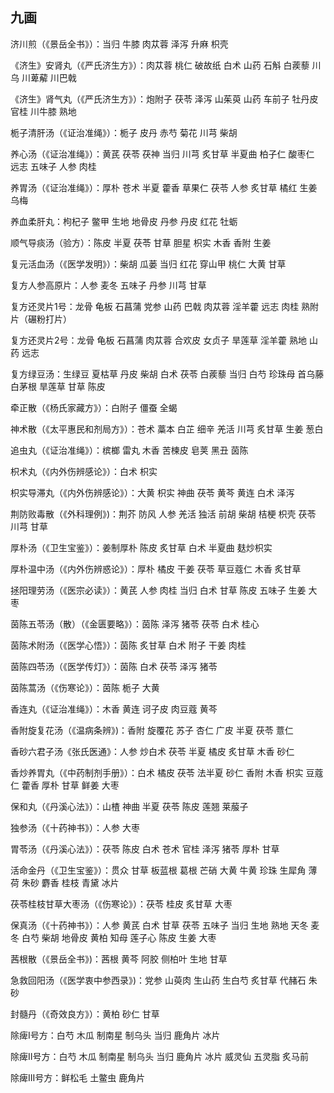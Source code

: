 ## 九画

济川煎（《景岳全书》）：当归 牛膝 肉苁蓉 泽泻 升麻 枳壳

《济生》安肾丸（《严氏济生方》）：肉苁蓉 桃仁 破故纸 白术 山药 石斛 白蒺藜 川乌 川萆薢 川巴戟

《济生》肾气丸（《严氏济生方》）：炮附子 茯苓 泽泻 山茱萸 山药 车前子 牡丹皮 官桂 川牛膝 熟地

栀子清肝汤（《证治准绳》）：栀子 皮丹 赤芍 菊花 川芎 柴胡

养心汤（《证治准绳》）：黄芪 茯苓 茯神 当归 川芎 炙甘草 半夏曲 柏子仁  酸枣仁 远志 五味子 人参 肉桂

养胃汤（《证治准绳》）：厚朴 苍术 半夏 藿香 草果仁 茯苓 人参 炙甘草 橘红 生姜 乌梅

养血柔肝丸：枸杞子 鳖甲 生地 地骨皮 丹参 丹皮 红花 牡蛎

顺气导痰汤（验方）：陈皮 半夏 茯苓 甘草 胆星 枳实 木香 香附 生姜

复元活血汤（《医学发明》）：柴胡 瓜蒌 当归 红花 穿山甲 桃仁 大黄 甘草

复方人参高原片：人参 麦冬 五味子 丹参 川芎 甘草

复方还灵片1号：龙骨 龟板 石菖蒲 党参 山药 巴戟 肉苁蓉 淫羊藿 远志 肉桂 熟附片（碾粉打片）

复方还灵片2号：龙骨 龟板 石菖蒲 肉苁蓉 合欢皮 女贞子 旱莲草 淫羊藿 熟地 山药 远志

复方绿豆汤：生绿豆 夏枯草 丹皮 柴胡 白术 茯苓 白蒺藜 当归 白芍 珍珠母 首乌藤 白茅根 旱莲草 甘草 陈皮

牵正散（《杨氏家藏方》）：白附子 僵蚕 全蝎

神术散（《太平惠民和剂局方》）：苍术 藁本 白芷 细辛 羌活 川芎 炙甘草 生姜 葱白

追虫丸（《证治准绳》）：槟榔 雷丸 木香 苦楝皮 皂荚 黑丑 茵陈

枳术丸（《内外伤辨感论》）：白术 枳实

枳实导滞丸（《内外伤辨感论》）：大黄 枳实 神曲 茯苓 黄芩 黄连 白术 泽泻

荆防败毒散（《外科理例》)：荆芥 防风 人参 羌活 独活 前胡 柴胡 桔梗 枳壳 茯苓 川芎 甘草

厚朴汤（《卫生宝鉴》）：姜制厚朴 陈皮 炙甘草 白术 半夏曲 麸炒枳实

厚朴温中汤（《内外伤辨惑论》）：厚朴 橘皮 干姜 茯苓 草豆蔻仁 木香 炙甘草

拯阳理劳汤（《医宗必读》）：黄芪 人参 肉桂 当归 白术 甘草 陈皮 五味子 生姜 大枣

茵陈五苓汤（散）（《金匮要略》）：茵陈 泽泻 猪苓 茯苓 白术 桂心

茵陈术附汤（《医学心悟》）：茵陈 炙甘草 白术 附子 干姜 肉桂

茵陈四苓汤（《医学传灯》）：茵陈 白术 茯苓 泽泻 猪苓

茵陈蒿汤（《伤寒论》）：茵陈 栀子 大黄

香连丸（《证治准绳》）：木香 黄连 诃子皮 肉豆蔻 黄芩

香附旋复花汤（《温病条辨》)：香附 旋覆花 苏子 杏仁 广皮 半夏 茯苓 薏仁

香砂六君子汤《张氏医通》：人参 炒白术 茯苓 半夏 橘皮 炙甘草 木香 砂仁

香炒养胃丸（《中药制剂手册》）：白术 橘皮 茯苓 法半夏 砂仁 香附 木香 枳实 豆蔻仁 藿香 厚朴 甘草 鲜姜 大枣

保和丸（《丹溪心法》）：山楂 神曲 半夏 茯苓 陈皮 莲翘 莱菔子

独参汤（《十药神书》）：人参 大枣

胃苓汤（《丹溪心法》）：茯苓 陈皮 白术 苍术 官桂 泽泻 猪苓 厚朴 甘草

活命金丹（《卫生宝鉴》）：贯众 甘草 板蓝根 葛根 芒硝 大黄 牛黄 珍珠 生犀角 薄荷 朱砂 麝香 桂枝 青黛 冰片

茯苓桂枝甘草大枣汤（《伤寒论》）：茯苓 桂皮 炙甘草 大枣

保真汤（《十药神书》）：人参 黄芪 白术 甘草 茯苓 五味子 当归 生地 熟地 天冬 麦冬 白芍 柴胡 地骨皮 黄柏 知母 莲子心 陈皮 生姜 大枣

茜根散（《景岳全书》)：茜根 黄芩 阿胶 侧柏叶 生地 甘草

急救回阳汤（《医学衷中参西录》)：党参 山萸肉 生山药 生白芍 炙甘草 代赭石 朱砂

封髓丹（《奇效良方》）：黄柏 砂仁 甘草

除痺I号方：白芍 木瓜 制南星 制乌头 当归 鹿角片 冰片

除痺Ⅱ号方：白芍 木瓜 制南星 制乌头 当归  鹿角片 冰片 威灵仙 五灵脂 炙马前

除痺III号方：鲜松毛 土鳖虫 鹿角片
